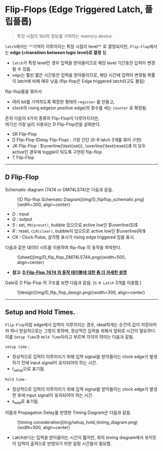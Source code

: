 # Flip-Flops (Edge Triggered Latch, 플립플롭)

> 특정 시점의 1bit의 정보를 기억하는 memory device.


`latch`에서는 ^^기억이 이루어지는 특정 시점이 level^^ 로 결정되지만, `Flip-Flop`에서는 **edge (=transition between logic level)로 결정** 됨. 

- `latch`가 특정 level인 경우 입력을 받아들이므로 해당 level 기간동안 입력이 변경될 수 있음.
- `edge`는 훨씬 짧은 시간동안 입력을 받아들이므로, 해당 시간에 입력이 변경될 확률이 latch에 비해 매우 낮음 (flip-flop은 Edge triggered latch라고도 불림)


flip-flop들을 묶어서 

* 여러 bit를 기억하도록 확장한 형태의 `register` 를 만들고, 
* clock의 rising edge(or positive edge)의 횟수를 세는 `counter` 로 확장됨.


흔히 다음의 4가지 종류의 Flip-Flop이 다루어지지만,  
여기선 가장 널리 사용되는 D Flip-Flop만을  살펴본다.

- SR Flip-Flop
- D Flip-Flop (Delay Flip-Flop) : 가장 간단 (S-R latch 3개를 묶어 구현)
- JK Flip-Flop : $\overline{\text{set}}, \overline{\text{reset}}$ 이 모두 active인 경우에 toggle이 되도록 구현된 flip-flop
- T Flip-Flop

***

## D Flip-Flop

Schematic diagram (7474 or DM74LS74)은 다음과 같음.

<figure markdown>
![D flip-flop Schematic Diagram](img/D_flipflop_schematic.png){width=300, align=center}
</figure>

- $D$ : input
- $Q$ : output
- $S$ : set, `PR(preset)`, bubble 있으므로 active low인 $\overline{S}$
- $R$ : reset, `CLR(clear)`, bubble이 있으므로 active low인 $\overline{R}$
- CK : Clock Pulse, 삼각형 표시가 rising edge triggered 임을 표시.

다음과 같은 데이터 시트를 이용하여 flip-flop 의 동작을 파악한다.

<figure markdown>
![sheet](img/D_flip_flop_DM74LS74A.png){width=500, align=center}
</figure>

* **참고: [D Filp-Flop 7474 의 동작 테이블에 대한 좀 더 자세한 설명](https://dsaint31.tistory.com/699)**

Gate로 D Flip-Flop 의 구조를 보면 다음과 같음. (`S-R Latch` 3개를 이용함.)

<figure markdown>
![design](img/D_flip_flop_design.png){width=300, align=center}
</figure>

***

## Setup and Hold Times.

`Flip-Flop`처럼 edge에서 입력이 이루어지는 경우, ideal하게는 순간의 값이 저장되어야 하나 현실적으로는 그렇지 못하며, 정상적인 입력을 위해서 앞뒤로 시간이 필요하다. 이를 `Setup Time`과 `Hold Time`이라고 부르며 각각의 의미는 다음과 같음.

`setup time` :

- 정상적으로 입력이 이루어지기 위해 입력 signal을 받아들이는 clock edge가 발생하기 전에 input signal이 유지되어야 하는 시간.
- $t_\text{setup}$으로 표기됨.

`hold time` :

- 정상적으로 입력이 이루어지기 위해 입력 signal을 받아들이는 clock edge가 발생한 후에 input signal이 유지되어야 하는 시간.
- $t_\text{hold}$로 표기됨.

이들과 Propagation Delay를 반영한 Timing Diagram은 다음과 같음.

<figure markdown>
![timing consideration](img/setup_hold_timing_diagram.png){width=500, align=center}
</figure>

* Latch보다는 입력을 받아들이는 시간이 짧지만, 위의 timing diagram에서 보이듯이 입력이 출력으로 반영되기 위한 일정 시간들이 필요함.

